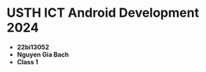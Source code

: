 USTH ICT Android Development 2024
========================================

* **22bi13052**
* **Nguyen Gia Bach**
* **Class 1**
